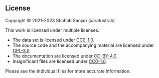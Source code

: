 ## License

Copyright © 2021-2023 Shahab Sanjari (xaratustrah)

This work is licensed under multiple licenses:

- The data set is licensed under [CC0-1.0](LICENSES/CC0-1.0.txt).
- The source code and the accompanying material are licensed under [GPL-3.0](LICENSES/GPL-3.0-or-later.txt).
- The documentation are licensed under [CC-BY-4.0](LICENSES/CC-BY-4.0.txt).
- Insignificant files are licensed under [CC0-1.0](LICENSES/CC0-1.0.txt).

Please see the individual files for more accurate information.
